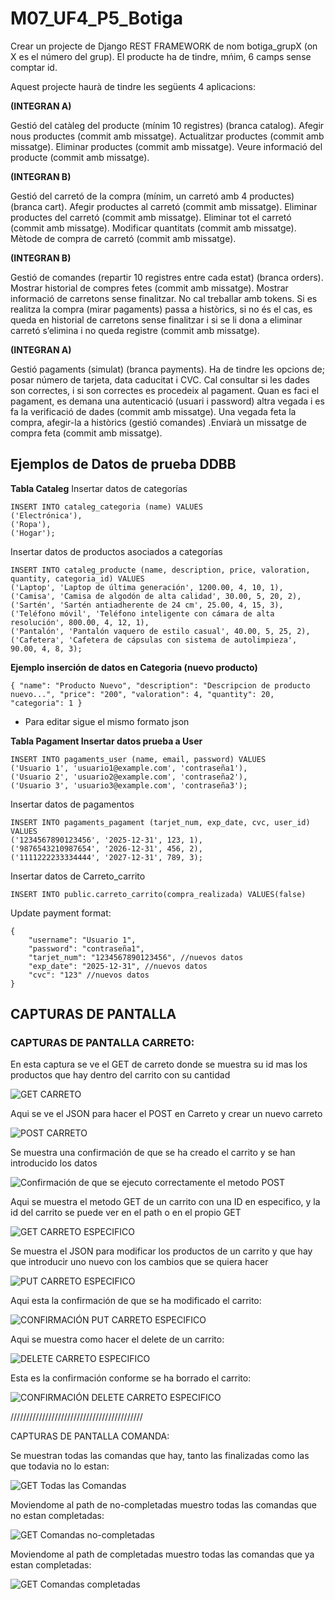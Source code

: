 # M07_UF4_P5_Botiga
Crear un projecte de Django REST FRAMEWORK de nom botiga_grupX (on X es el número del grup). El producte ha de tindre, mńim, 6 camps sense comptar id.
    
Aquest projecte haurà de tindre les següents 4 aplicacions:

**(INTEGRAN A)**

Gestió del catàleg del producte (mínim 10 registres) (branca catalog).
Afegir nous productes (commit amb missatge). 
Actualitzar productes (commit amb missatge).
Eliminar productes (commit amb missatge).
Veure informació del producte (commit amb missatge).

**(INTEGRAN B)**

Gestió del carretó de la compra (mínim, un carretó amb 4 productes) (branca cart).
Afegir productes al carretó (commit amb missatge).
Eliminar productes del carretó (commit amb missatge).
Eliminar tot el carretó (commit amb missatge).
Modificar quantitats (commit amb missatge).
Mètode de compra de carretó (commit amb missatge).

**(INTEGRAN B)**

Gestió de comandes (repartir 10 registres entre cada estat) (branca orders).
Mostrar historial de compres fetes (commit amb missatge).
Mostrar informació de carretons sense finalitzar. No cal treballar amb tokens. Si es realitza la compra (mirar pagaments) passa a històrics, si no és el cas, es queda en historial de carretons sense finalitzar i si se li dona a eliminar carretó s’elimina i no queda registre (commit amb missatge).

**(INTEGRAN A)**

Gestió pagaments (simulat) (branca payments).
Ha de tindre les opcions de; posar número de tarjeta, data caducitat i CVC.
Cal consultar si les dades son correctes, i si son correctes es procedeix al pagament. 
Quan es faci el pagament, es demana una autenticació (usuari i password) altra vegada i  es fa la verificació de dades (commit amb missatge).
Una vegada feta la compra, afegir-la a històrics (gestió comandes) .Enviarà un missatge de compra feta (commit amb missatge).


## Ejemplos de Datos de prueba DDBB
**Tabla Cataleg**
Insertar datos de categorías
```
INSERT INTO cataleg_categoria (name) VALUES
('Electrónica'),
('Ropa'),
('Hogar');
```

Insertar datos de productos asociados a categorías

```
INSERT INTO cataleg_producte (name, description, price, valoration, quantity, categoria_id) VALUES
('Laptop', 'Laptop de última generación', 1200.00, 4, 10, 1),
('Camisa', 'Camisa de algodón de alta calidad', 30.00, 5, 20, 2),
('Sartén', 'Sartén antiadherente de 24 cm', 25.00, 4, 15, 3),
('Teléfono móvil', 'Teléfono inteligente con cámara de alta resolución', 800.00, 4, 12, 1),
('Pantalón', 'Pantalón vaquero de estilo casual', 40.00, 5, 25, 2),
('Cafetera', 'Cafetera de cápsulas con sistema de autolimpieza', 90.00, 4, 8, 3);
```

**Ejemplo inserción de datos en Categoria (nuevo producto)**
```
{ "name": "Producto Nuevo", "description": "Descripcion de producto nuevo...", "price": "200", "valoration": 4, "quantity": 20, "categoria": 1 }
```

* Para editar sigue el mismo formato json 

**Tabla Pagament Insertar datos prueba a User**
```
INSERT INTO pagaments_user (name, email, password) VALUES
('Usuario 1', 'usuario1@example.com', 'contraseña1'),
('Usuario 2', 'usuario2@example.com', 'contraseña2'),
('Usuario 3', 'usuario3@example.com', 'contraseña3');
```
Insertar datos de pagamentos
```
INSERT INTO pagaments_pagament (tarjet_num, exp_date, cvc, user_id) VALUES
('1234567890123456', '2025-12-31', 123, 1),
('9876543210987654', '2026-12-31', 456, 2),
('1111222233334444', '2027-12-31', 789, 3);
```

Insertar datos de Carreto_carrito
```
INSERT INTO public.carreto_carrito(compra_realizada) VALUES(false)
```

Update payment format:
```
{   
    "username": "Usuario 1",
    "password": "contraseña1",
    "tarjet_num": "1234567890123456", //nuevos datos
    "exp_date": "2025-12-31", //nuevos datos
    "cvc": "123" //nuevos datos
}
```
## CAPTURAS DE PANTALLA
### CAPTURAS DE PANTALLA CARRETO:

En esta captura se ve el GET de carreto donde se muestra su id mas los productos que hay dentro del carrito con su cantidad

![GET CARRETO](img/CARRETO/1.GET_CARRETO.png)

Aqui se ve el JSON para hacer el POST en Carreto y crear un nuevo carreto

![POST CARRETO](img/CARRETO/2.POST_CARRETO.png)

Se muestra una confirmación de que se ha creado el carrito y se han introducido los datos

![Confirmación de que se ejecuto correctamente el metodo POST](img/CARRETO/2.1.Confirmación_POST_CARRETO.png)

Aqui se muestra el metodo GET de un carrito con una ID en especifico, y la id del carrito se puede ver en el path o en el propio GET 

![GET CARRETO ESPECIFICO](img/CARRETO/3.GET_CARRETO_ESPECIFIC.png)

Se muestra el JSON para modificar los productos de un carrito y que hay que introducir uno nuevo con los cambios que se quiera hacer

![PUT CARRETO ESPECIFICO](img/CARRETO/4.PUT_CARRETO.png)

Aqui esta la confirmación de que se ha modificado el carrito:

![CONFIRMACIÓN PUT CARRETO ESPECIFICO](img/CARRETO/4.1.Confirmacio_PUT_CARRETO.png)

Aqui se muestra como hacer el delete de un carrito: 

![DELETE CARRETO ESPECIFICO](img/CARRETO/5.DELETE_CARRETO.png)

Esta es la confirmación conforme se ha borrado el carrito:

![CONFIRMACIÓN DELETE CARRETO ESPECIFICO](img/CARRETO/5.1.Confirmacio_DELETE_CARRTEO.png)


//////////////////////////////////////////

CAPTURAS DE PANTALLA COMANDA:


Se muestran todas las comandas que hay, tanto las finalizadas como las que todavia no lo estan:

![GET Todas las Comandas](img/COMANDAS/1.GET_TODAS_LAS_COMANDAS.png)

Moviendome al path de no-completadas muestro todas las comandas que no estan completadas:

![GET Comandas no-completadas](img/COMANDAS/2.GET_COMANDAS_NO-COMPLETADAS.png)

Moviendome al path de completadas muestro todas las comandas que ya estan completadas:

![GET Comandas completadas](img/COMANDAS/3.GET_COMANDAS_COMPLETADAS.png)


